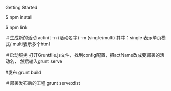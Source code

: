 Getting Started

$ npm install 

$ npm link

＃生成新的活动
actinit -n (活动名字) -m (single/multi)
其中：single 表示单页模式/ multi表示多个html

＃启动服务
打开Gruntfile.js文件，找到config配置，把actName改成要部署的活动名，
然后输入grunt serve 

#发布
grunt build

＃部署发布后的工程
grunt serve:dist
